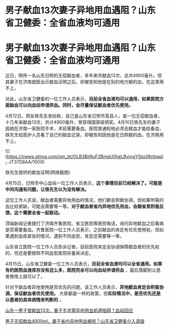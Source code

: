 # 男子献血13次妻子异地用血遇阻？山东省卫健委：全省血液均可通用

# 男子献血13次妻子异地用血遇阻？山东省卫健委：全省血液均可通用

近日，网传一名山东日照的无偿献血者，多年来共献血13次，总共4900毫升。但其妻子在济南就医出示献血证明之后，却被告知他是在别的地方献的血，在这里用不上。

对此，山东省卫健委的一位工作人员表示，**目前全省血液均可以通用，如果医院方面缺血可以向血站申请供血。同时，会尽量保证献血者优先使用。**

4月12日，网友铁先生发帖称，自己是山东省日照市莒县人，是一位无偿献血者，十几年来献血13次，共计4900毫升，曾获得国家级铜奖。4月10日铁先生的妻子因病在济南一家医院手术，术前需要备血。医院里通知他必须去献血才能给备血，铁先生给医护人员看了自己的献血记录，却被告知因他是在日照献的血，在济南用不上。

![](https://inews.gtimg.com/om_bt/OLB3BIjRuF2BmeUIXgiLBvjogYStq39irbiapI-
JT37D8AA/1000)

铁先生提供的献血证明(网络截图)

4月15日，日照市中心血站一位工作人员表示，**这个事情目前已经解决了。可能是中间沟通有问题，让铁先生以为没有解决。**

这位工作人员说，献血者需要异地用血的情况，他们都会积极协调，但如果所需的血比较紧缺，可能会需要等一等。**对于献血者省内异地优先用血，会跟省里积极反馈，这个需要全省一起联动。**

顶端新闻记者拨打了济南齐鲁医院、省立医院等医院电话，询问异地献血之后看病是否需要备血。齐鲁医院一位工作人员表示，之前献血的肯定有优先使用权，但如果遇到血库紧张的情况，遇到不同血型，肯定还需要等一等。

山东省立医院一位工作人员告诉记者，目前医院肯定会协调保障献血者的优先权的，但还是要按照不同血型医院存量来决定。

4月15日，山东省卫健委一位工作人员表示，**目前全省血液均可以全省通用。如果有的医院血液库存没有这么多，医院完全可以向血站申请供血**
，最后落脚到让患者使用上就可以了。

针对于献血者异地使用是否优先的问题，该工作人员表示，**异地献血肯定会积极协调，保证献血者优先使用。**
大家都是一样的政策，但**实际情况中，是否优先还是以患者的具体病情来判断的** 。

[山东一男子曾献血13次，妻子手术需异地用血却遇阻碍？血站回应](https://news.qq.com/rain/a/20240414A04J7K00)

[男子无偿献血4900ml，妻子省内异地用血被拒？山东省卫健委介入调查](https://news.qq.com/rain/a/20240414A060W400)

